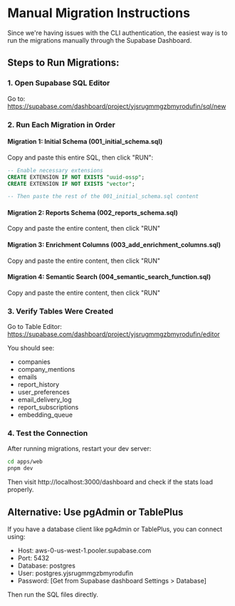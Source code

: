 # Manual Migration Instructions

Since we're having issues with the CLI authentication, the easiest way is to run the migrations manually through the Supabase Dashboard.

## Steps to Run Migrations:

### 1. Open Supabase SQL Editor
Go to: https://supabase.com/dashboard/project/yjsrugmmgzbmyrodufin/sql/new

### 2. Run Each Migration in Order

#### Migration 1: Initial Schema (001_initial_schema.sql)
Copy and paste this entire SQL, then click "RUN":

```sql
-- Enable necessary extensions
CREATE EXTENSION IF NOT EXISTS "uuid-ossp";
CREATE EXTENSION IF NOT EXISTS "vector";

-- Then paste the rest of the 001_initial_schema.sql content
```

#### Migration 2: Reports Schema (002_reports_schema.sql)
Copy and paste the entire content, then click "RUN"

#### Migration 3: Enrichment Columns (003_add_enrichment_columns.sql)
Copy and paste the entire content, then click "RUN"

#### Migration 4: Semantic Search (004_semantic_search_function.sql)
Copy and paste the entire content, then click "RUN"

### 3. Verify Tables Were Created
Go to Table Editor: https://supabase.com/dashboard/project/yjsrugmmgzbmyrodufin/editor

You should see:
- companies
- company_mentions  
- emails
- report_history
- user_preferences
- email_delivery_log
- report_subscriptions
- embedding_queue

### 4. Test the Connection
After running migrations, restart your dev server:
```bash
cd apps/web
pnpm dev
```

Then visit http://localhost:3000/dashboard and check if the stats load properly.

## Alternative: Use pgAdmin or TablePlus
If you have a database client like pgAdmin or TablePlus, you can connect using:
- Host: aws-0-us-west-1.pooler.supabase.com
- Port: 5432
- Database: postgres
- User: postgres.yjsrugmmgzbmyrodufin
- Password: [Get from Supabase dashboard Settings > Database]

Then run the SQL files directly.